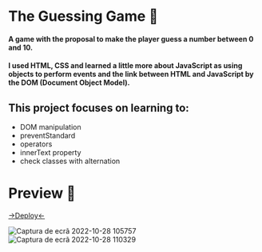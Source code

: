 <h1> The Guessing Game 🎲</h1>


#### A game with the proposal to make the player guess a number between 0 and 10.
#### I used HTML, CSS and learned a little more about JavaScript as using objects to perform events and the link between HTML and JavaScript by the DOM (Document Object Model).

## This project focuses on learning to:
+ DOM manipulation
+ preventStandard
+ operators
+ innerText property
+ check classes with alternation

<h1> Preview 👀 </h1>

<a href="https://inaciohugo.github.io/TheGuessingGame/" target=“_blank”>->Deploy<-</a>

![Captura de ecrã 2022-10-28 105757](https://user-images.githubusercontent.com/108989054/198560417-94e8139d-f7a5-4a99-8f18-b1b67416dc5e.png)
![Captura de ecrã 2022-10-28 110329](https://user-images.githubusercontent.com/108989054/198561671-503bc9a7-936b-4ef1-9f56-30ad650e9481.png)


